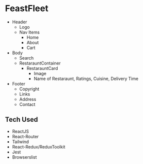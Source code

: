 # FeastFleet

 - Header
   - Logo
   - Nav Items
       - Home
       - About
       - Cart
 - Body
   - Search
   - RestarauntContainer
       - RestarauntCard
           - Image
           - Name of Restaraunt, Ratings, Cuisine, Delivery Time
 - Footer
   - Copyright
   - Links
   - Address
   - Contact




   
## Tech Used
- ReactJS
- React-Router
- Tailwind
- React-Redux/ReduxToolkit
- Jest
- Browserslist